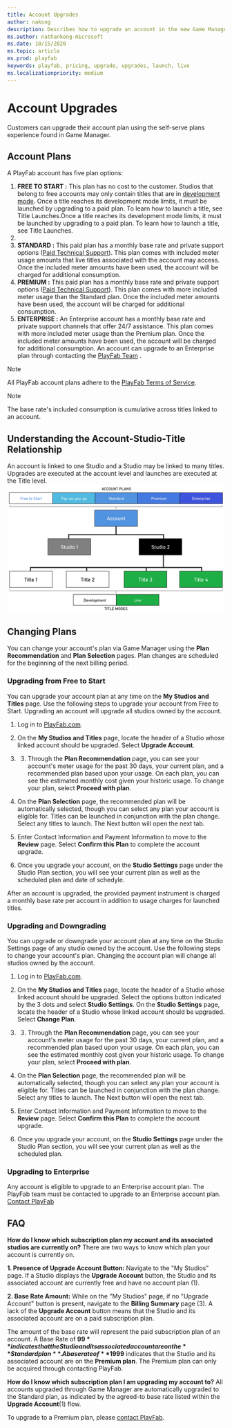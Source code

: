 ```yaml
---
title: Account Upgrades
author: nakong
description: Describes how to upgrade an account in the new Game Manager experience.
ms.author: nathankong-microsoft
ms.date: 10/15/2020
ms.topic: article
ms.prod: playfab
keywords: playfab, pricing, upgrade, upgrades, launch, live
ms.localizationpriority: medium
---
```


# Account Upgrades
Customers can upgrade their account plan using the self-serve plans experience found in Game Manager.

## Account Plans 
A PlayFab account has five plan options:
1. **FREE TO START :** This plan has no cost to the customer. Studios that belong to free accounts may only contain titles that are in [development mode](../pricing/Development-Mode.md). Once a title reaches its development mode limits, it must be launched by upgrading to a paid plan. To learn how to launch a title, see Title Launches.Once a title reaches its development mode limits, it must be launched by upgrading to a paid plan. To learn how to launch a title, see Title Launches.
2. 
3. **STANDARD :** This paid plan has a monthly base rate and private support options ([Paid Technical Support](../pricing/PaidTechnicalSupport.md)). This plan comes with included meter usage amounts that live titles associated with the account may access. Once the included meter amounts have been used, the account will be charged for additional consumption.
4. **PREMIUM :** This paid plan has a monthly base rate and private support options ([Paid Technical Support](../pricing/PaidTechnicalSupport.md)). This plan comes with more included meter usage than the Standard plan. Once the included meter amounts have been used, the account will be charged for additional consumption.
5. **ENTERPRISE :** An Enterprise account has a monthly base rate and private support channels that offer 24/7 assistance. This plan comes with more included meter usage than the Premium plan. Once the included meter amounts have been used, the account will be charged for additional consumption. An account can upgrade to an Enterprise plan through contacting the [PlayFab Team](https://playfab.com/contact/) .

>[!Note]
> All PlayFab account plans adhere to the [PlayFab Terms of Service](https://playfab.com/terms/).

> [!NOTE]
> The base rate's included consumption is cumulative across titles linked to an account.

## Understanding the Account-Studio-Title Relationship
An account is linked to one Studio and a Studio may be linked to many titles. Upgrades are executed at the account level and launches are executed at the Title level.
![Image: Account-Studio-Title Relationship](pricingV2-media/AccountStudioTitleRelationship.png)


## Changing Plans
You can change your account's plan via Game Manager using the **Plan Recommendation** and **Plan Selection** pages. Plan changes are scheduled for the beginning of the next billing period.

### Upgrading from Free to Start
You can upgrade your account plan at any time on the **My Studios and Titles** page. Use the following steps to upgrade your account from Free to Start. Upgrading an account will upgrade all studios owned by the account.

1. Log in to [PlayFab.com](https://playfab.com/).

2. On the **My Studios and Titles** page, locate the header of a Studio whose linked account should be upgraded. Select **Upgrade Account**.

3. 	3. Through the **Plan Recommendation** page, you can see your account's meter usage for the past 30 days, your current plan, and a recommended plan based upon your usage. On each plan, you can see the estimated monthly cost given your historic usage. To change your plan, select **Proceed with plan**.

4. On the **Plan Selection** page, the recommended plan will be automatically selected, though you can select any plan your account is eligible for. Titles can be launched in conjunction with the plan change. Select any titles to launch. The Next button will open the next tab.

5. Enter Contact Information and Payment Information to move to the **Review** page. Select **Confirm this Plan** to complete the account upgrade.

6. Once you upgrade your account, on the **Studio Settings** page under the Studio Plan section, you will see your current plan as well as the scheduled plan and date of schedyle.

After an account is upgraded, the provided payment instrument is charged a monthly base rate per account in addition to usage charges for launched titles.

### Upgrading and Downgrading
You can upgrade or downgrade your account plan at any time on the Studio Settings page of any studio owned by the account. Use the following steps to change your account's plan. Changing the account plan will change all studios owned by the account.

1. Log in to [PlayFab.com](https://playfab.com/).

2. On the **My Studios and Titles** page, locate the header of a Studio whose linked account should be upgraded. Select the options button indicated by the 3 dots and select **Studio Settings**. On the **Studio Settings** page, locate the header of a Studio whose linked account should be upgraded. Select **Change Plan**.

3. 	3. Through the **Plan Recommendation** page, you can see your account's meter usage for the past 30 days, your current plan, and a recommended plan based upon your usage. On each plan, you can see the estimated monthly cost given your historic usage. To change your plan, select **Proceed with plan**.

4. On the **Plan Selection** page, the recommended plan will be automatically selected, though you can select any plan your account is eligible for. Titles can be launched in conjunction with the plan change. Select any titles to launch. The Next button will open the next tab.

5. Enter Contact Information and Payment Information to move to the **Review** page. Select **Confirm this Plan** to complete the account upgrade.

6. Once you upgrade your account, on the **Studio Settings** page under the Studio Plan section, you will see your current plan as well as the scheduled plan.

### Upgrading to Enterprise

Any account is eligible to upgrade to an Enterprise account plan. The PlayFab team must be contacted to upgrade to an Enterprise account plan. [Contact PlayFab](https://playfab.com/contact/)

## FAQ

**How do I know which subscription plan my account and its associated studios are currently on?**
There are two ways to know which plan your account is currently on.

**1. Presence of Upgrade Account Button:**  Navigate to the "My Studios" page. If a Studio displays the **Upgrade Account** button, the Studio and its associated account are currently free and have no account plan (1).

**2. Base Rate Amount:** While on the "My Studios" page, if no "Upgrade Account" button is present, navigate to the **Billing Summary** page (3). A lack of the **Upgrade Account** button means that the Studio and its associated account are on a paid subscription plan.

The amount of the base rate will represent the paid subscription plan of an account. A Base Rate of **$99** indicates that the Studio and its associated account are on the **Standard plan**. A base rate of **$1999** indicates that the Studio and its associated account are on the **Premium plan**. The Premium plan can only be acquired through contacting PlayFab.

**How do I know which subscription plan I am upgrading my account to?**
All accounts upgraded through Game Manager are automatically upgraded to the Standard plan, as indicated by the agreed-to base rate listed within the **Upgrade Account**(1) flow.

To upgrade to a Premium plan, please [contact PlayFab](https://docs.microsoft.com/gaming/playfab/features/pricing/paidtechnicalsupport).
